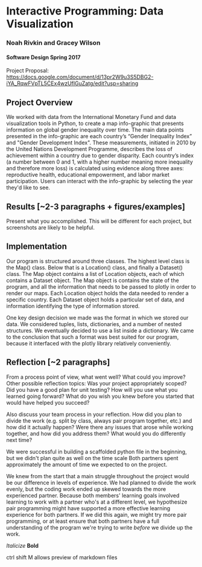 # Interactive Programming: Data Visualization
### Noah Rivkin and Gracey Wilson
#### Software Design Spring 2017


Project Proposal: https://docs.google.com/document/d/13pr2W9u3S5DBG2-iYA_RqwFVpTL5CEx4wzUfIGuZatg/edit?usp=sharing

## Project Overview
We worked with data from the International Monetary Fund and data visualization tools in Python, to create a map info-graphic that presents information on global gender inequality over time. The main data points presented in the info-graphic are each country’s “Gender Inequality Index” and "Gender Development Index". These measurements, initiated in 2010 by the United Nations Development Programme, describes the loss of achievement within a country due to gender disparity. Each country’s index (a number between 0 and 1, with a higher number meaning more inequality and therefore more loss) is calculated using evidence along three axes: reproductive health, educational empowerment, and labor market participation. Users can interact with the info-graphic by selecting the year they'd like to see.


## Results [~2-3 paragraphs + figures/examples]

Present what you accomplished. This will be different for each project, but screenshots are likely to be helpful.

## Implementation

Our program is structured around three classes. The highest level class is the Map() class. Below that is a Location() class, and finally a Dataset() class. The Map object contains a list of Location objects, each of which contains a Dataset object. The Map object is contains the state of the program, and all the information that needs to be passed to plotly in order to render our maps. Each Location object holds the data needed to render a specific country. Each Dataset object holds a particular set of data, and information identifying the type of information stored.

One key design decision we made was the format in which we stored our data. We considered tuples, lists, dictionaries, and a number of nested structures. We eventually decided to use a list inside a dictionary. We came to the conclusion that such a format was best suited for our program, because it interfaced with the plotly library relatively conveniently.

## Reflection [~2 paragraphs]

From a process point of view, what went well? What could you improve? Other possible reflection topics: Was your project appropriately scoped? Did you have a good plan for unit testing? How will you use what you learned going forward? What do you wish you knew before you started that would have helped you succeed?

Also discuss your team process in your reflection. How did you plan to divide the work (e.g. split by class, always pair program together, etc.) and how did it actually happen? Were there any issues that arose while working together, and how did you address them? What would you do differently next time?

We were successful in building a scaffolded python file in the beginning, but we didn't plan quite as well on the time scale
Both partners spent approximately the amount of time we expected to on the project.

We knew from the start that a main struggle throughout the project would be our difference in levels of experience. We had planned to divide the work evenly, but the coding work ended up skewed towards the more experienced partner. Because both members' learning goals involved learning to work with a partner who's at a different level, we hypothesize pair programming might have supported a more effective learning experience for both partners. If we did this again, we might try more pair programming, or at least ensure that both partners have a full understanding of the program we're trying to write *before* we divide up the work.


*Italicize*
**Bold**

ctrl shift M allows preview of markdown files
